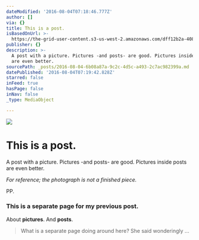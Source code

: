 ```yaml
---
dateModified: '2016-08-04T07:18:46.777Z'
author: []
via: {}
title: This is a post.
isBasedOnUrl: >-
  https://the-grid-user-content.s3-us-west-2.amazonaws.com/dff12b2a-4081-40ec-afa8-b1ab3b95f212.jpg
publisher: {}
description: >-
  A post with a picture. Pictures -and posts- are good. Pictures inside posts
  are even better.
sourcePath: _posts/2016-08-04-6b08a87a-9c2c-4d5c-a493-2c7ac982399a.md
datePublished: '2016-08-04T07:19:42.828Z'
starred: false
inFeed: true
hasPage: false
inNav: false
_type: MediaObject

---
```

![](https://the-grid-user-content.s3-us-west-2.amazonaws.com/dff12b2a-4081-40ec-afa8-b1ab3b95f212.jpg)

# This is a post.

A post with a picture. Pictures -and posts- are good. Pictures inside posts are even better.

_For reference; the photograph is not a finished piece._

PP.

### This is a separate page for my previous post.

About **pictures**. And **posts**.

> What is a separate page doing around here? She said wonderingly ...
